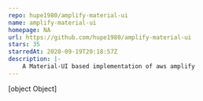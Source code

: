 ```yaml
---
repo: hupe1980/amplify-material-ui
name: amplify-material-ui
homepage: NA
url: https://github.com/hupe1980/amplify-material-ui
stars: 35
starredAt: 2020-09-19T20:18:57Z
description: |-
    A Material-UI based implementation of aws amplify
---
```


[object Object]
